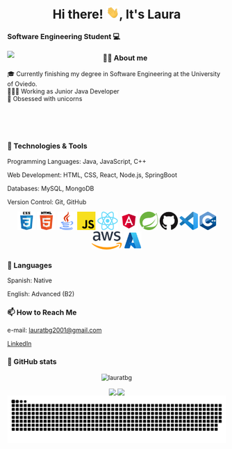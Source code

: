 

<!--h1 without bottom border-->
<h1 align="center">Hi there! <img src="https://raw.githubusercontent.com/ABSphreak/ABSphreak/master/gifs/Hi.gif" width="30px">, It's Laura </h1>



### Software Engineering Student 💻 

<div>
      <img src='https://media.giphy.com/media/7NoNw4pMNTvgc/giphy.gif' align='left' style="width: 200px; margin-right: 20px;">
</div>


### 👩🏼 About me
🎓 Currently finishing my degree in Software Engineering  at the University of Oviedo.
<br> 
👩🏼‍💻 Working as Junior Java Developer
<br> 
🦄 Obsessed with unicorns
<br> 
<br> 
<br> 
<br> 
<br> 

### 🔧 Technologies & Tools
Programming Languages: Java, JavaScript, C++

Web Development: HTML, CSS, React, Node.js, SpringBoot

Databases: MySQL, MongoDB

Version Control: Git, GitHub

<div align="center">
  <a href="https://www.w3.org/Style/CSS/Overview.en.html"><img alt="CSS 3" title="CSS 3" src="./assets/css.png" height="42"></a>
  <a href="https://en.wikipedia.org/wiki/HTML"><img alt="HTML 5" title="HTML 5" src="./assets/html.png" height="42"></a>
  <a href="https://www.java.com/es/"><img alt="Java" title="java" src="./assets/java.png" height="42"></a>
  <a href="https://developer.mozilla.org/en-US/docs/Web/JavaScript"><img alt="JavaScript" title="JavaScript" src="./assets/js.png" height="42"></a>
  <a href="https://reactjs.org/"><img alt="ReactJS" title="ReactJS" src="./assets/react.png" height="42"></a>
  <a href="https://docs.angular.lat/"><img alt="Angular" title="Angular" src="./assets/angular.png" height="42"></a>
  <a href="https://spring.io/"><img alt="Spring" title="Spring" src="./assets/springboot.png" height="42"></a>
  <a href="https://github.com/"><img alt="GitHub" title="GitHub" src="./assets/github.png" height="42"></a>
  <a href="https://code.visualstudio.com/"><img alt="Vs code" title="Vs code" src="./assets/vscode.png" height="42"></a>
  <a href="https://es.wikipedia.org/wiki/C%2B%2B#:~:text=C%2B%2B%20es%20un%20lenguaje,C%2B%2B%20es%20un%20lenguaje%20h%C3%ADbrido."><img alt="C++" title="C++" src="./assets/c++.png" height="42"></a>
  <a href="https://aws.amazon.com/"><img alt="AWS" title="AWS" src="./assets/aws.png" height="42"></a>
  <a href="https://azure.microsoft.com/es-es"><img alt="Azure" title="Azure" src="./assets/azure.png" height="42"></a>


</div>

### 💬 Languages
Spanish: Native

English: Advanced (B2)

### 📫 How to Reach Me
e-mail: lauratbg2001@gmail.com

[LinkedIn](https://www.linkedin.com/in/lauratbg)



### 🚀 GitHub stats

<div align="center">
 <p><img align="center" src="https://github-readme-streak-stats.herokuapp.com/?user=lauratbg&" alt="lauratbg" /></p>
  <a href="https://github.com/lauratbg">
    <img align="center" src="https://github-readme-stats.vercel.app/api?username=lauratbg&count_private=true&show_icons=true" />
  </a>
  <a href="https://github.com/Tono2007">
    <img align="center" src="https://github-readme-stats.vercel.app/api/top-langs/?username=lauratbg&langs_count=12&layout=compact" />
  </a>
</div>

<!--- snake -->
<div align="center">
  <img  src="https://github.com/1999AZZAR/1999AZZAR/blob/readme/resources/img/grid-snake.svg"
       alt="snake" /></a>
</div>



